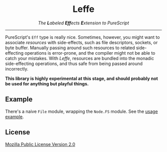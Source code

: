 <div align="center">
<h1>Leffe</h1>
</div>

<p align="center">
<em>The <strong>L</strong>abeled <strong>Eff</strong>ects <strong>E</strong>xtension to PureScript</em>
</p>

<hr>

PureScript's `Eff` type is really nice. Sometimes, however, you might want to
associate _resources_ with side-effects, such as file descriptors, sockets, or
byte buffer. Manually passing around such resources to related side-effecting
operations is error-prone, and the compiler might not be able to catch your
mistakes. With _Leffe_, resources are bundled into the monadic side-effecting
operations, and thus safe from being passed around incorrectly.

**This library is highly experimental at this stage, and should probably not
be used for anything but playful things.**

## Example

There's a naive `File` module, wrapping the `Node.FS` module. See the [usage
example](example/Main.purs).

## License

[Mozilla Public License Version 2.0](LICENSE)
